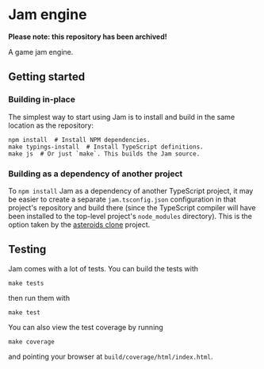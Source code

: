 # Jam engine
**Please note: this repository has been archived!**

A game jam engine.


## Getting started
### Building in-place
The simplest way to start using Jam is to install and build in the same
location as the repository:

    npm install  # Install NPM dependencies.
    make typings-install  # Install TypeScript definitions.
    make js  # Or just `make`. This builds the Jam source.

### Building as a dependency of another project
To `npm install` Jam as a dependency of another TypeScript project, it may be
easier to create a separate `jam.tsconfig.json` configuration in that project's
repository and build there (since the TypeScript compiler will have been
installed to the top-level project's `node_modules` directory). This is the
option taken by the
[asteroids clone](https://github.com/coxm/jam-asteroids-clone) project.


## Testing
Jam comes with a lot of tests. You can build the tests with

    make tests

then run them with

    make test

You can also view the test coverage by running

    make coverage

and pointing your browser at `build/coverage/html/index.html`.
